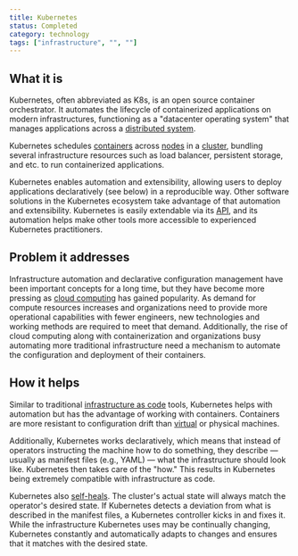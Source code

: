 ```yaml
---
title: Kubernetes
status: Completed
category: technology
tags: ["infrastructure", "", ""]
---
```


## What it is

Kubernetes, often abbreviated as K8s, is an open source container orchestrator. 
It automates the lifecycle of containerized applications on modern infrastructures, functioning as a "datacenter operating system" that manages applications across a [distributed system](/distributed-systems/).

Kubernetes schedules [containers](container/) across [nodes](/nodes/) in a [cluster](/cluster/), bundling several infrastructure resources such as load balancer, persistent storage, and etc. to run containerized applications.

Kubernetes enables automation and extensibility, allowing users to deploy applications declaratively (see below) in a reproducible way. 
Other software solutions in the Kubernetes ecosystem take advantage of that automation and extensibility.
Kubernetes is easily extendable via its [API](/application-programming-interface/), and its automation helps make other tools more accessible to experienced Kubernetes practitioners.

## Problem it addresses

Infrastructure automation and declarative configuration management have been important concepts for a long time, but they have become more pressing as [cloud computing](cloud-computing/) has gained popularity. 
As demand for compute resources increases and organizations need to provide more operational capabilities with fewer engineers, new technologies and working methods are required to meet that demand. 
Additionally, the rise of cloud computing along with containerization and organizations busy automating more traditional infrastructure need a mechanism to automate the configuration and deployment of their containers.

## How it helps

Similar to traditional [infrastructure as code](/infrastructure-as-code/) tools, Kubernetes helps with automation but has the advantage of working with containers. 
Containers are more resistant to configuration drift than [virtual](/virtual-machine/) or physical machines. 

Additionally, Kubernetes works declaratively, which means that instead of operators instructing the machine how to do something, they describe — usually as manifest files (e.g., YAML) — what the infrastructure should look like. 
Kubernetes then takes care of the "how." 
This results in Kubernetes being extremely compatible with infrastructure as code.

Kubernetes also [self-heals](/self-healing/). 
The cluster's actual state will always match the operator's desired state.
If Kubernetes detects a deviation from what is described in the manifest files, a Kubernetes controller kicks in and fixes it. 
While the infrastructure Kubernetes uses may be continually changing, Kubernetes constantly and automatically adapts to changes and ensures that it matches with the desired state.
